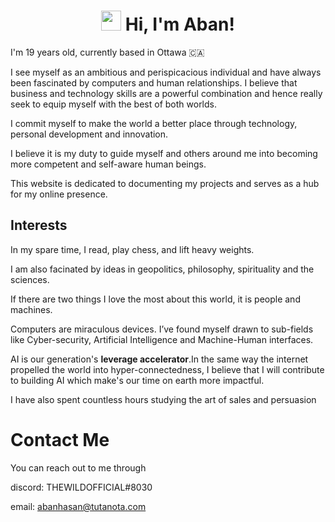 ---
---
<h1 align="center"><img src="https://media.giphy.com/media/hvRJCLFzcasrR4ia7z/giphy.gif" width="32"> Hi, I'm Aban!</h1>

I'm 19 years old, currently based in Ottawa 🇨🇦


I see myself as an ambitious and perispicacious individual and have always been fascinated by computers and human relationships. I believe that business and technology skills are a powerful combination and hence really seek to equip myself with the best of both worlds.

I commit myself to make the world a better place through technology, personal development and innovation.

I believe it is my duty to guide myself and others around me into becoming more competent and self-aware human beings.

This website is dedicated to documenting my projects and serves as a hub for my online presence.

## Interests 


In my spare time, I read, play chess, and lift heavy weights. 

I am also facinated by ideas in geopolitics, philosophy, spirituality and the sciences. 

If there are two things I love the most about this world, it is people and machines.

Computers are miraculous devices. I’ve found myself drawn to sub-fields like Cyber-security, Artificial Intelligence and Machine-Human interfaces.

AI is our generation's **leverage accelerator**.In the same way the internet propelled the world into hyper-connectedness, I believe that I will contribute to building AI which make's our time on earth more impactful.

I have also spent countless hours studying the art of sales and persuasion

# Contact Me
You can reach out to me through

discord: THEWILDOFFICIAL#8030

email: abanhasan@tutanota.com










